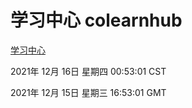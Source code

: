 # 学习中心 colearnhub
[学习中心](http://59.174.25.102:56308/colearnhub/)

2021年 12月 16日 星期四 00:53:01 CST

2021年 12月 15日 星期三 16:53:01 GMT
